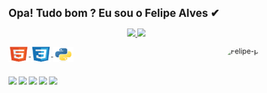 ## Opa! Tudo bom ? Eu sou o Felipe Alves ✔
<div align="center">
  <a href="https://github.com/felipealves07">
  <img height="130em" src="https://github-readme-stats.vercel.app/api?username=felipealves07&show_icons=true&theme=synthwave&include_all_commits=true&count_private=true"/>
    <img height="130em" src="https://github-readme-stats.vercel.app/api/top-langs/?username=felipealves07&layout=compact&langs_count=7&theme=synthwave"/>
</div>
  
<div style="display: inline_block"><br>
<img align="center" alt="Felipe-HTML" height="30" width="40" src="https://raw.githubusercontent.com/devicons/devicon/master/icons/html5/html5-original.svg">
  <img align="center" alt="Felipe-CSS" height="30" width="40" src="https://raw.githubusercontent.com/devicons/devicon/master/icons/css3/css3-original.svg">
  <img align="center" alt="Felipe-Python" height="30" width="40" src="https://raw.githubusercontent.com/devicons/devicon/master/icons/python/python-original.svg">
<img align="right" alt="Felipe-pic" height="100" style="border-radius:50px;" src="https://cdn.discordapp.com/attachments/928369687622983690/928780578436829254/1005141.png">
  </div>
  
  ##
  
  <div>
    <a href="https://linkedin.com/in/felipealves07" target="_blank"><img src="https://img.shields.io/badge/-LinkedIn-%230077B5?style=for-the-badge&logo=linkedin&logoColor=white" target="_blank"></a>
  <a href="https://instagram.com/fellipeallves07" target="_blank"><img src="https://img.shields.io/badge/-Instagram-%23E4405F?style=for-the-badge&logo=instagram&logoColor=white" target="_blank"></a>
    <a href="https://discord.gg/BGPkppJU" target="_blank"><img src="https://img.shields.io/badge/Discord-7289DA?style=for-the-badge&logo=discord&logoColor=white" target="_blank"></a>
    <a href = "mailto:fellipeallves07@gmail.com"><img src="https://img.shields.io/badge/-Gmail-%23333?style=for-the-badge&logo=gmail&logoColor=white" target="_blank"></a>
    <a href= "https://api.whatsapp.com/send?phone=5531998458084&text=Ol%C3%A1,%20Joia?%20Venho%20atrav%C3%A9s%20do%20github!"><img src="https://img.shields.io/badge/WhatsApp-25D366?style=for-the-badge&logo=whatsapp&logoColor=white" target="_blank"></a>
    
  </div>
